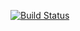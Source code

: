 [![Build Status](https://travis-ci.org/grzesiekw/bs-mock.svg?branch=master)](https://travis-ci.org/grzesiekw/bs-mock)